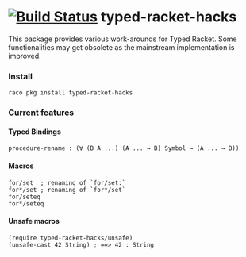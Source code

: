 [![Build Status](https://travis-ci.org/philnguyen/typed-racket-hacks.svg?branch=master)](https://travis-ci.org/philnguyen/typed-racket-hacks) typed-racket-hacks
=========================================

This package provides various work-arounds for Typed Racket.
Some functionalities may get obsolete as the mainstream implementation is improved.

### Install

```
raco pkg install typed-racket-hacks
```

### Current features

#### Typed Bindings

```racket
procedure-rename : (∀ (B A ...) (A ... → B) Symbol → (A ... → B))
```

#### Macros

```racket
for/set  ; renaming of `for/set:`
for*/set ; renaming of `for*/set`
for/seteq
for*/seteq
```

#### Unsafe macros

```racket
(require typed-racket-hacks/unsafe)
(unsafe-cast 42 String) ; ==> 42 : String
```
